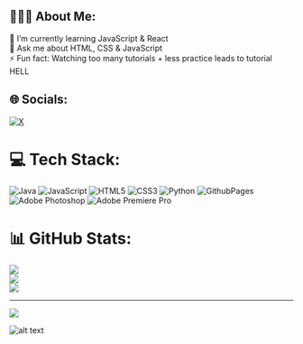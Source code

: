 ## 🧏🏻‍♂️ About Me:
🌱 I’m currently learning JavaScript & React<br>💬 Ask me about HTML, CSS & JavaScript<br>⚡ Fun fact: Watching too many tutorials + less practice leads to tutorial HELL


## 🌐 Socials:
[![X](https://img.shields.io/badge/X-black.svg?logo=X&logoColor=white)](https://x.com/https://twitter.com/fezxQc) 

# 💻 Tech Stack:
![Java](https://img.shields.io/badge/java-%23ED8B00.svg?style=flat-square&logo=openjdk&logoColor=white) ![JavaScript](https://img.shields.io/badge/javascript-%23323330.svg?style=flat-square&logo=javascript&logoColor=%23F7DF1E) ![HTML5](https://img.shields.io/badge/html5-%23E34F26.svg?style=flat-square&logo=html5&logoColor=white) ![CSS3](https://img.shields.io/badge/css3-%231572B6.svg?style=flat-square&logo=css3&logoColor=white) ![Python](https://img.shields.io/badge/python-3670A0?style=flat-square&logo=python&logoColor=ffdd54) ![GithubPages](https://img.shields.io/badge/github%20pages-121013?style=flat-square&logo=github&logoColor=white) ![Adobe Photoshop](https://img.shields.io/badge/adobe%20photoshop-%2331A8FF.svg?style=flat-square&logo=adobe%20photoshop&logoColor=white) ![Adobe Premiere Pro](https://img.shields.io/badge/Adobe%20Premiere%20Pro-9999FF.svg?style=flat-square&logo=Adobe%20Premiere%20Pro&logoColor=white)
# 📊 GitHub Stats:
![](https://github-readme-stats.vercel.app/api?username=ferozXQc&theme=dark&hide_border=true&include_all_commits=true&count_private=false)<br/>
![](https://github-readme-streak-stats.herokuapp.com/?user=ferozXQc&theme=dark&hide_border=true)<br/>
![](https://github-readme-stats.vercel.app/api/top-langs/?username=ferozXQc&theme=dark&hide_border=true&include_all_commits=true&count_private=false&layout=compact)

---
[![](https://visitcount.itsvg.in/api?id=ferozXQc&icon=0&color=0)](https://visitcount.itsvg.in)

![alt text](https://img-9gag-fun.9cache.com/photo/aD30Kb9_460s.jpg)

<!-- Proudly created with GPRM ( https://gprm.itsvg.in ) -->
